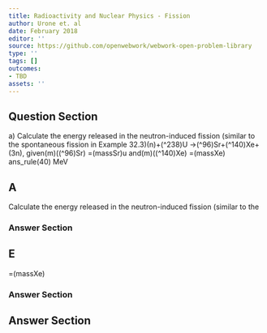 ```yaml
---
title: Radioactivity and Nuclear Physics - Fission
author: Urone et. al
date: February 2018
editor: ''
source: https://github.com/openwebwork/webwork-open-problem-library
type: ''
tags: []
outcomes:
- TBD
assets: ''
---
```


## Question Section 

a) Calculate the energy released in the neutron-induced fission (similar to the
spontaneous fission in Example 32.3)(n)+(^238)U ->(^96)Sr+(^140)Xe+(3n), given(m)((^96)Sr) =(massSr)u and(m)((^140)Xe) =(massXe)
ans_rule(40) MeV
## A
Calculate the energy released in the neutron-induced fission (similar to the
### Answer Section
## E
=(massXe)
### Answer Section


## Answer Section

